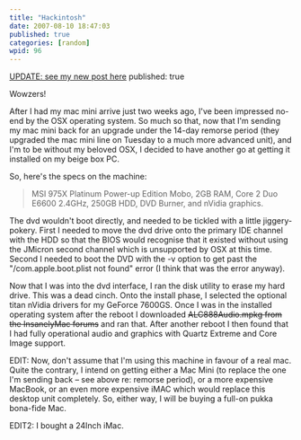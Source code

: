 ```yaml
---
title: "Hackintosh"
date: 2007-08-10 18:47:03
published: true
categories: [random]
wpid: 96
---
```


[UPDATE: see my new post here](/osx86-snow-leopard-hackintosh/)
published: true

Wowzers!

After I had my mac mini arrive just two weeks ago, I've been impressed no-end by the OSX operating system. So much so that, now that I'm sending my mac mini back for an upgrade under the 14-day remorse period (they upgraded the mac mini line on Tuesday to a much more advanced unit), and I'm to be without my beloved OSX, I decided to have another go at getting it installed on my beige box PC.

So, here's the specs on the machine:

> MSI 975X Platinum Power-up Edition Mobo, 2GB RAM, Core 2 Duo E6600 2.4GHz, 250GB HDD, DVD Burner, and nVidia graphics.

The dvd wouldn't boot directly, and needed to be tickled with a little jiggery-pokery. First I needed to move the dvd drive onto the primary IDE channel with the HDD so that the BIOS would recognise that it existed without using the JMicron second channel which is unsupported by OSX at this time. Second I needed to boot the DVD with the -v option to get past the "/com.apple.boot.plist not found" error (I think that was the error anyway).

Now that I was into the dvd interface, I ran the disk utility to erase my hard drive. This was a dead cinch. Onto the install phase, I selected the optional titan nVidia drivers for my GeForce 7600GS. Once I was in the installed operating system after the reboot I downloaded ~~ALC888Audio.mpkg from the InsanelyMac forums~~ and ran that. After another reboot I then found that I had fully operational audio and graphics with Quartz Extreme and Core Image support.

EDIT: Now, don't assume that I'm using this machine in favour of a real mac. Quite the contrary, I intend on getting either a Mac Mini (to replace the one I'm sending back – see above re: remorse period), or a more expensive MacBook, or an even more expensive iMAC which would replace this desktop unit completely. So, either way, I will be buying a full-on pukka bona-fide Mac.

EDIT2: I bought a 24Inch iMac.
